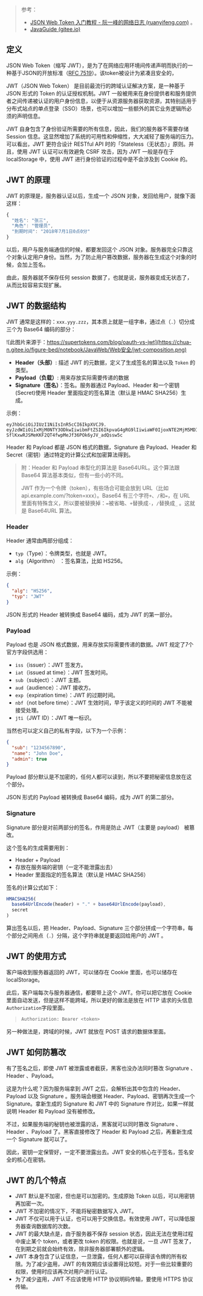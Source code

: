> 参考：
>
> - [JSON Web Token 入门教程 - 阮一峰的网络日志 (ruanyifeng.com)](https://www.ruanyifeng.com/blog/2018/07/json_web_token-tutorial.html) 。
> - [JavaGuide (gitee.io)](https://snailclimb.gitee.io/javaguide/#/docs/system-design/security/jwt-intro)

## 定义

JSON Web Token（缩写 JWT），是为了在网络应用环境间传递声明而执行的一种基于JSON的开放标准（[RFC 7519](https://link.jianshu.com?t=https://tools.ietf.org/html/rfc7519)）。该token被设计为紧凑且安全的，

JWT（JSON Web Token） 是目前最流行的跨域认证解决方案，是一种基于 JSON 形式的 Token 的认证授权机制。JWT 一般被用来在身份提供者和服务提供者之间传递被认证的用户身份信息，以便于从资源服务器获取资源，其特别适用于分布式站点的单点登录（SSO）场景，也可以增加一些额外的其它业务逻辑所必须的声明信息。

JWT 自身包含了身份验证所需要的所有信息，因此，我们的服务器不需要存储 Session 信息。这显然增加了系统的可用性和伸缩性，大大减轻了服务端的压力。可以看出，JWT 更符合设计 RESTful API 时的「Stateless（无状态）」原则。并且，使用 JWT 认证可以有效避免 CSRF 攻击，因为 JWT 一般是存在于 localStorage 中，使用 JWT 进行身份验证的过程中是不会涉及到 Cookie 的。

## JWT 的原理

JWT 的原理是，服务器认证以后，生成一个 JSON 对象，发回给用户，就像下面这样：

```js
{
  "姓名": "张三",
  "角色": "管理员",
  "到期时间": "2018年7月1日0点0分"
}
```

以后，用户与服务端通信的时候，都要发回这个 JSON 对象。服务器完全只靠这个对象认定用户身份。当然，为了防止用户篡改数据，服务器在生成这个对象的时候，会加上签名。

由此，服务器就不保存任何 session 数据了，也就是说，服务器变成无状态了，从而比较容易实现扩展。

## JWT 的数据结构

JWT 通常是这样的：`xxx.yyy.zzz`，其本质上就是一组字串，通过点（`.`）切分成三个为 Base64 编码的部分：

![此图片来源于：https://supertokens.com/blog/oauth-vs-jwt](https://chua-n.gitee.io/figure-bed/notebook/JavaWeb/Web安全/jwt-composition.png)

- **Header（头部）**: 描述 JWT 的元数据，定义了生成签名的算法以及 `Token` 的类型。
- **Payload（负载）**: 用来存放实际需要传递的数据
- **Signature（签名）**：签名。服务器通过 Payload、Header 和一个密钥(Secret)使用 Header 里面指定的签名算法（默认是 HMAC SHA256）生成。

示例：

```
eyJhbGciOiJIUzI1NiIsInR5cCI6IkpXVCJ9.
eyJzdWIiOiIxMjM0NTY3ODkwIiwibmFtZSI6IkpvaG4gRG9lIiwiaWF0IjoxNTE2MjM5MDIyfQ.
SflKxwRJSMeKKF2QT4fwpMeJf36POk6yJV_adQssw5c
```

Header 和 Payload 都是 JSON 格式的数据，Signature 由 Payload、Header 和 Secret（密钥）通过特定的计算公式和加密算法得到。

> 附：Header 和 Payload 串型化的算法是 Base64URL。这个算法跟 Base64 算法基本类似，但有一些小的不同。
>
> JWT 作为一个令牌（token），有些场合可能会放到 URL（比如 api.example.com/?token=xxx）。Base64 有三个字符`+`、`/`和`=`，在 URL 里面有特殊含义，所以要被替换掉：`=`被省略、`+`替换成`-`，`/`替换成`_` 。这就是 Base64URL 算法。

### Header

Header 通常由两部分组成：

- `typ`（Type）：令牌类型，也就是 JWT。
- `alg`（Algorithm） ：签名算法，比如 HS256。

示例：

```json
{
  "alg": "HS256",
  "typ": "JWT"
}
```

JSON 形式的 Header 被转换成 Base64 编码，成为 JWT 的第一部分。

### Payload

Payload 也是 JSON 格式数据，用来存放实际需要传递的数据。JWT 规定了7个官方字段供选用：

- `iss`（issuer）：JWT 签发方。
- `iat`（issued at time）：JWT 签发时间。
- `sub`（subject）：JWT 主题。
- `aud`（audience）：JWT 接收方。
- `exp`（expiration time）：JWT 的过期时间。
- `nbf`（not before time）：JWT 生效时间，早于该定义的时间的 JWT 不能被接受处理。
- `jti`（JWT ID）：JWT 唯一标识。

当然也可以定义自己的私有字段，以下为一个示例：

```json
{
  "sub": "1234567890",
  "name": "John Doe",
  "admin": true
}
```

Payload 部分默认是不加密的，任何人都可以读到，所以不要把秘密信息放在这个部分。

JSON 形式的 Payload 被转换成 Base64 编码，成为 JWT 的第二部分。

### Signature

Signature 部分是对前两部分的签名，作用是防止 JWT（主要是 payload） 被篡改。

这个签名的生成需要用到：

- Header + Payload
- 存放在服务端的密钥（一定不能泄露出去）
- Header 里面指定的签名算法（默认是 HMAC SHA256）

签名的计算公式如下：

```js
HMACSHA256(
  base64UrlEncode(header) + "." + base64UrlEncode(payload),
  secret
)
```

算出签名以后，把 Header、Payload、Signature 三个部分拼成一个字符串，每个部分之间用点（`.`）分隔，这个字符串就是要返回给用户的 JWT 。

## JWT 的使用方式

客户端收到服务器返回的 JWT，可以储存在 Cookie 里面，也可以储存在 localStorage。

此后，客户端每次与服务器通信，都要带上这个 JWT。你可以把它放在 Cookie 里面自动发送，但是这样不能跨域，所以更好的做法是放在 HTTP 请求的头信息`Authorization`字段里面。

> ```javascript
> Authorization: Bearer <token>
> ```

另一种做法是，跨域的时候，JWT 就放在 POST 请求的数据体里面。

## JWT 如何防篡改

有了签名之后，即使 JWT 被泄露或者截获，黑客也没办法同时篡改 Signature 、Header 、Payload。

这是为什么呢？因为服务端拿到 JWT 之后，会解析出其中包含的 Header、Payload 以及 Signature 。服务端会根据 Header、Payload、密钥再次生成一个 Signature。拿新生成的 Signature 和 JWT 中的 Signature 作对比，如果一样就说明 Header 和 Payload 没有被修改。

不过，如果服务端的秘钥也被泄露的话，黑客就可以同时篡改 Signature 、Header 、Payload 了。黑客直接修改了 Header 和 Payload 之后，再重新生成一个 Signature 就可以了。

因此，密钥一定保管好，一定不要泄露出去。JWT 安全的核心在于签名，签名安全的核心在密钥。

## JWT 的几个特点

- JWT 默认是不加密，但也是可以加密的。生成原始 Token 以后，可以用密钥再加密一次。
- JWT 不加密的情况下，不能将秘密数据写入 JWT。
- JWT 不仅可以用于认证，也可以用于交换信息。有效使用 JWT，可以降低服务器查询数据库的次数。
- JWT 的最大缺点是，由于服务器不保存 session 状态，因此无法在使用过程中废止某个 token，或者更改 token 的权限。也就是说，一旦 JWT 签发了，在到期之前就会始终有效，除非服务器部署额外的逻辑。
- JWT 本身包含了认证信息，一旦泄露，任何人都可以获得该令牌的所有权限。为了减少盗用，JWT 的有效期应该设置得比较短。对于一些比较重要的权限，使用时应该再次对用户进行认证。
- 为了减少盗用，JWT 不应该使用 HTTP 协议明码传输，要使用 HTTPS 协议传输。
